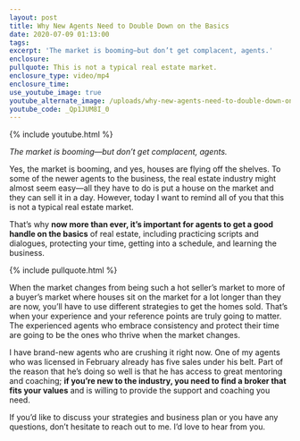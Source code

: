 ```yaml
---
layout: post
title: Why New Agents Need to Double Down on the Basics
date: 2020-07-09 01:13:00
tags:
excerpt: 'The market is booming—but don’t get complacent, agents.'
enclosure:
pullquote: This is not a typical real estate market.
enclosure_type: video/mp4
enclosure_time:
use_youtube_image: true
youtube_alternate_image: /uploads/why-new-agents-need-to-double-down-on-the-basics-yt.jpg
youtube_code: _Qp1JUM8I_0
---
```


{% include youtube.html %}

*The market is booming—but don’t get complacent, agents.*

Yes, the market is booming, and yes, houses are flying off the shelves. To some of the newer agents to the business, the real estate industry might almost seem easy—all they have to do is put a house on the market and they can sell it in a day. However, today I want to remind all of you that this is not a typical real estate market.&nbsp;

That’s why **now more than ever, it’s important for agents to get a good handle on the basics** of real estate, including practicing scripts and dialogues, protecting your time, getting into a schedule, and learning the business.

{% include pullquote.html %}

When the market changes from being such a hot seller’s market to more of a buyer’s market where houses sit on the market for a lot longer than they are now, you’ll have to use different strategies to get the homes sold. That’s when your experience and your reference points are truly going to matter. The experienced agents who embrace consistency and protect their time are going to be the ones who thrive when the market changes.

I have brand-new agents who are crushing it right now. One of my agents who was licensed in February already has five sales under his belt. Part of the reason that he’s doing so well is that he has access to great mentoring and coaching; **if you’re new to the industry, you need to find a broker that fits your values** and is willing to provide the support and coaching you need.

If you’d like to discuss your strategies and business plan or you have any questions, don’t hesitate to reach out to me. I’d love to hear from you.